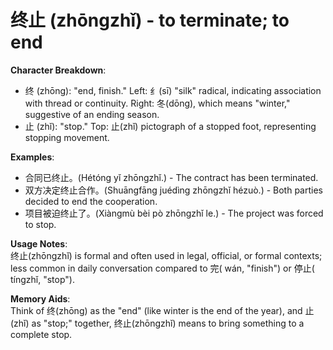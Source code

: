 # **终止 (zhōngzhǐ) - to terminate; to end**

**Character Breakdown**:  
- 终 (zhōng): "end, finish." Left: 纟(sī) "silk" radical, indicating association with thread or continuity. Right: 冬(dōng), which means "winter," suggestive of an ending season.  
- 止 (zhǐ): "stop." Top: 止(zhǐ) pictograph of a stopped foot, representing stopping movement.

**Examples**:  
- 合同已终止。(Hétóng yǐ zhōngzhǐ.) - The contract has been terminated.  
- 双方决定终止合作。(Shuāngfāng juédìng zhōngzhǐ hézuò.) - Both parties decided to end the cooperation.  
- 项目被迫终止了。(Xiàngmù bèi pò zhōngzhǐ le.) - The project was forced to stop.

**Usage Notes**:  
终止(zhōngzhǐ) is formal and often used in legal, official, or formal contexts; less common in daily conversation compared to 完( wán, "finish") or 停止( tíngzhǐ, "stop").

**Memory Aids**:  
Think of 终(zhōng) as the "end" (like winter is the end of the year), and 止(zhǐ) as "stop;" together, 终止(zhōngzhǐ) means to bring something to a complete stop.